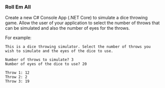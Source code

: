 ### Roll Em All

Create a new C# Console App (.NET Core) to simulate a dice throwing game. Allow the user of your application to select the number of throws that can be simulated and also the number of eyes for the throws.

For example:

```text
This is a dice throwing simulator. Select the number of throws you wish to simulate and the eyes of the dice to use.

Number of throws to simulate? 3
Number of eyes of the dice to use? 20

Throw 1: 12
Throw 2: 2
Throw 3: 19
```